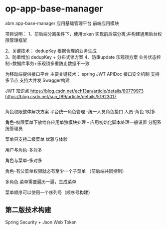 # op-app-base-manager 

abm app-base-manager    应用基础管理平台  前端应用模块  

项目说明：
1、前后端分离条件下，使用token 实现前后端分离;并构建通用后台权限管理框架


2、关键技术： dedupKey 根据合理的业务生成  
3、防重增加 dedupKey + 分布式锁方案
4、防重update  乐观锁方案     业务状态控制+数据库事务+乐观锁多重防止数据不一致



为移动端提供接口平台
主要关键技术：
spring
JWT
APIDoc
接口安全机制 
支持多节点
支持大并发
Swagger构建 


JWT 知识点
https://blog.csdn.net/ech13an/article/details/80779973
https://blog.csdn.net/sun_t89/article/details/51923017


## 
角色权限整体解决方案
平台统一角色管理 -统一人员角色接口
人员-角色 1对多

角色-权限菜单下放给各应用单独模块处理 - 应用初始化脚本处理一般设置 分配系统管理员 


菜单只支持二级菜单 优雅与体验    


用户与角色-多对多 

角色与菜单-多对多


角色-有父菜单权限就必有至少一个子菜单  （前后端共同控制）

多角色 菜单需要遍历一遍，生成菜单

菜单顺序可以使用一个序列号（顺序号构建）

 
 
 ## 第二版技术构建  
 Spring Security + Json Web Token 
